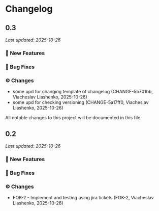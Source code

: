 # Changelog

## 0.3
_Last updated: 2025-10-26_

### 🧩 New Features

### 🐛 Bug Fixes

### ⚙️ Changes

- some upd for changing template of changelog (CHANGE-5b701bb, Viacheslav Liashenko, 2025-10-26)
- some upd for checking versioning (CHANGE-5a17ff0, Viacheslav Liashenko, 2025-10-26)

All notable changes to this project will be documented in this file.
## 0.2
_Last updated: 2025-10-26_

### 🧩 New Features

### 🐛 Bug Fixes

### ⚙️ Changes
- FOK-2 - Implement and testing using jira tickets (FOK-2, Viacheslav Liashenko, 2025-10-26)